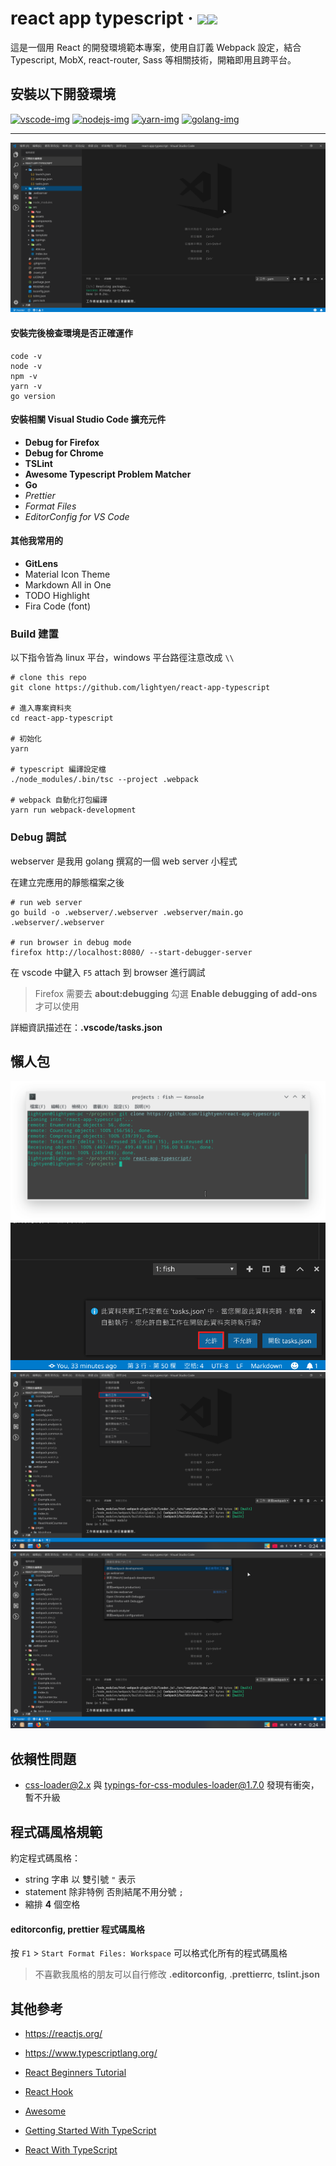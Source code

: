 # react app typescript &middot; ![](https://travis-ci.com/lightyen/react-app-typescript.svg?branch=master)![](https://img.shields.io/github/license/lightyen/react-app-typescript.svg)

這是一個用 React 的開發環境範本專案，使用自訂義 Webpack 設定，結合 Typescript, MobX, react-router, Sass 等相關技術，開箱即用且跨平台。

## 安裝以下開發環境

<a href="https://code.visualstudio.com">
<img src="https://user-images.githubusercontent.com/49339/32078127-102bbcfe-baa6-11e7-8ab9-b04dcad2035e.png" alt="vscode-img" width="10%"/></a>

<a href="https://nodejs.org">
<img src="https://nodejs.org/static/images/logos/nodejs-new-pantone-black.png" alt="nodejs-img" width="15%"/></a>

<a href="https://yarnpkg.com">
<img src="https://raw.githubusercontent.com/yarnpkg/assets/master/yarn-kitten-full.png" alt="yarn-img" width="15%"/></a>

<a href="https://golang.org/dl">
<img src="https://blog.golang.org/go-brand/Go-Logo/SVG/Go-Logo_Blue.svg" alt="golang-img" width="10%"/></a>
<br />

---

![預覽圖](https://raw.githubusercontent.com/lightyen/react-app-typescript/resources/images/env.png)

#### 安裝完後檢查環境是否正確運作

```shell
code -v
node -v
npm -v
yarn -v
go version
```

#### 安裝相關 Visual Studio Code 擴充元件

- **Debug for Firefox**
- **Debug for Chrome**
- **TSLint**
- **Awesome Typescript Problem Matcher**
- **Go**
- _Prettier_
- _Format Files_
- _EditorConfig for VS Code_

#### 其他我常用的

- **GitLens**
- Material Icon Theme
- Markdown All in One
- TODO Highlight
- Fira Code (font)

### Build 建置

以下指令皆為 linux 平台，windows 平台路徑注意改成 `\\`

```shell
# clone this repo
git clone https://github.com/lightyen/react-app-typescript

# 進入專案資料夾
cd react-app-typescript

# 初始化
yarn

# typescript 編譯設定檔
./node_modules/.bin/tsc --project .webpack

# webpack 自動化打包編譯
yarn run webpack-development
```

### Debug 調試

webserver 是我用 golang 撰寫的一個 web server 小程式

在建立完應用的靜態檔案之後

```shell
# run web server
go build -o .webserver/.webserver .webserver/main.go
.webserver/.webserver

# run browser in debug mode
firefox http://localhost:8080/ --start-debugger-server
```

在 vscode 中鍵入 `F5` attach 到 browser 進行調試

> Firefox 需要去 **about:debugging** 勾選 **Enable debugging of add-ons** 才可以使用

詳細資訊描述在：**.vscode/tasks.json**

## 懶人包

![00.png](https://raw.githubusercontent.com/lightyen/react-app-typescript/resources/images/00.png)
![01.png](https://raw.githubusercontent.com/lightyen/react-app-typescript/resources/images/01.png)
![02.png](https://raw.githubusercontent.com/lightyen/react-app-typescript/resources/images/02.png)
![03.png](https://raw.githubusercontent.com/lightyen/react-app-typescript/resources/images/03.png)

## 依賴性問題

- css-loader@2.x 與 typings-for-css-modules-loader@1.7.0 發現有衝突，暫不升級

## 程式碼風格規範

約定程式碼風格：

- string 字串 以 雙引號 `"` 表示
- statement 除非特例 否則結尾不用分號 `;`
- 縮排 **4** 個空格

#### editorconfig, prettier 程式碼風格

按 `F1` > `Start Format Files: Workspace` 可以格式化所有的程式碼風格

> 不喜歡我風格的朋友可以自行修改 **.editorconfig**, **.prettierrc**, **tslint.json**

## 其他參考

- https://reactjs.org/
- https://www.typescriptlang.org/

- [React Beginners Tutorial](https://www.youtube.com/watch?v=DLX62G4lc44)
- [React Hook](https://www.youtube.com/watch?v=wXLf18DsV-I)
- [Awesome](https://github.com/enaqx/awesome-react)
- [Getting Started With TypeScript](https://basarat.gitbooks.io/typescript/content/docs/getting-started.html)
- [React With TypeScript](https://basarat.gitbooks.io/typescript/docs/jsx/react.html)
